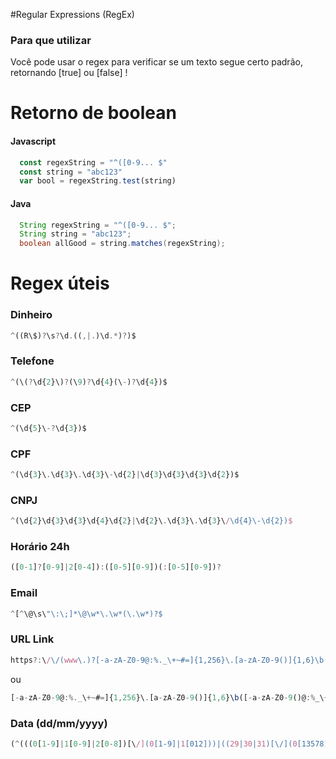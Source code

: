 #Regular Expressions (RegEx)
### Para que utilizar
Você pode usar o regex para verificar se um texto segue certo padrão, retornando [true] ou [false] !

# Retorno de boolean
#### Javascript
```javascript
  const regexString = "^([0-9... $"
  const string = "abc123"
  var bool = regexString.test(string)
```
#### Java
```java
  String regexString = "^([0-9... $";
  String string = "abc123";
  boolean allGood = string.matches(regexString);
```
# Regex úteis

### Dinheiro
```javascript
^((R\$)?\s?\d.((,|.)\d.*)?)$
```

### Telefone
```javascript
^(\(?\d{2}\)?(\9)?\d{4}(\-)?\d{4})$
```

### CEP
```javascript
^(\d{5}\-?\d{3})$
```

### CPF
```javascript
^(\d{3}\.\d{3}\.\d{3}\-\d{2}|\d{3}\d{3}\d{3}\d{2})$
```

### CNPJ
```javascript
^(\d{2}\d{3}\d{3}\d{4}\d{2}|\d{2}\.\d{3}\.\d{3}\/\d{4}\-\d{2})$
```

### Horário 24h
```javascript
([0-1]?[0-9]|2[0-4]):([0-5][0-9])(:[0-5][0-9])?
```

### Email
```javascript
^[^\@\s\"\:\;]*\@\w*\.\w*(\.\w*)?$
```

### URL Link
```javascript
https?:\/\/(www\.)?[-a-zA-Z0-9@:%._\+~#=]{1,256}\.[a-zA-Z0-9()]{1,6}\b([-a-zA-Z0-9()@:%_\+.~#?&//=]*)
```
ou
```javascript
[-a-zA-Z0-9@:%._\+~#=]{1,256}\.[a-zA-Z0-9()]{1,6}\b([-a-zA-Z0-9()@:%_\+.~#?&//=]*)
```

### Data (dd/mm/yyyy)
```javascript
(^(((0[1-9]|1[0-9]|2[0-8])[\/](0[1-9]|1[012]))|((29|30|31)[\/](0[13578]|1[02]))|((29|30)[\/](0[4,6,9]|11)))[\/](19|[2-9][0-9])\d\d$)|(^29[\/]02[\/](19|[2-9][0-9])(00|04|08|12|16|20|24|28|32|36|40|44|48|52|56|60|64|68|72|76|80|84|88|92|96)$)
```
